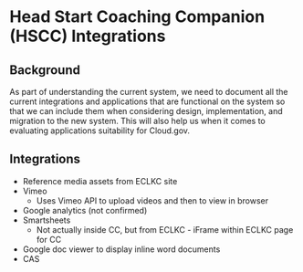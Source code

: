 # Head Start Coaching Companion (HSCC) Integrations

## Background

As part of understanding the current system, we need to document all the current integrations and applications that are functional on the system so that we can include them when considering design, implementation, and migration to the new system. This will also help us when it comes to evaluating applications suitability for Cloud.gov.

## Integrations

- Reference media assets from ECLKC site
- Vimeo
  - Uses Vimeo API to upload videos and then to view in browser
- Google analytics (not confirmed)
- Smartsheets
  - Not actually inside CC, but from ECLKC - iFrame within ECLKC page for CC
- Google doc viewer to display inline word documents
- CAS
